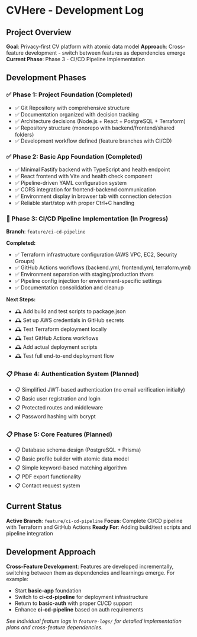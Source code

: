 # CVHere - Development Log

## Project Overview

**Goal**: Privacy-first CV platform with atomic data model
**Approach**: Cross-feature development - switch between features as dependencies emerge
**Current Phase**: Phase 3 - CI/CD Pipeline Implementation

## Development Phases

### ✅ Phase 1: Project Foundation (Completed)
- ✅ Git Repository with comprehensive structure
- ✅ Documentation organized with decision tracking
- ✅ Architecture decisions (Node.js + React + PostgreSQL + Terraform)
- ✅ Repository structure (monorepo with backend/frontend/shared folders)
- ✅ Development workflow defined (feature branches with CI/CD)

### ✅ Phase 2: Basic App Foundation (Completed)
- ✅ Minimal Fastify backend with TypeScript and health endpoint
- ✅ React frontend with Vite and health check component
- ✅ Pipeline-driven YAML configuration system
- ✅ CORS integration for frontend-backend communication
- ✅ Environment display in browser tab with connection detection
- ✅ Reliable start/stop with proper Ctrl+C handling

### 🚧 Phase 3: CI/CD Pipeline Implementation (In Progress)
**Branch**: `feature/ci-cd-pipeline`

**Completed:**
- ✅ Terraform infrastructure configuration (AWS VPC, EC2, Security Groups)
- ✅ GitHub Actions workflows (backend.yml, frontend.yml, terraform.yml)
- ✅ Environment separation with staging/production tfvars
- ✅ Pipeline config injection for environment-specific settings
- ✅ Documentation consolidation and cleanup

**Next Steps:**
- 🕰️ Add build and test scripts to package.json
- 🕰️ Set up AWS credentials in GitHub secrets
- 🕰️ Test Terraform deployment locally
- 🕰️ Test GitHub Actions workflows
- 🕰️ Add actual deployment scripts
- 🕰️ Test full end-to-end deployment flow

### 📋 Phase 4: Authentication System (Planned)
- 📋 Simplified JWT-based authentication (no email verification initially)
- 📋 Basic user registration and login
- 📋 Protected routes and middleware
- 📋 Password hashing with bcrypt

### 📋 Phase 5: Core Features (Planned)
- 📋 Database schema design (PostgreSQL + Prisma)
- 📋 Basic profile builder with atomic data model
- 📋 Simple keyword-based matching algorithm
- 📋 PDF export functionality
- 📋 Contact request system

## Current Status

**Active Branch**: `feature/ci-cd-pipeline`
**Focus**: Complete CI/CD pipeline with Terraform and GitHub Actions
**Ready For**: Adding build/test scripts and pipeline integration

## Development Approach

**Cross-Feature Development**: Features are developed incrementally, switching between them as dependencies and learnings emerge. For example:
- Start **basic-app** foundation
- Switch to **ci-cd-pipeline** for deployment infrastructure
- Return to **basic-auth** with proper CI/CD support
- Enhance **ci-cd-pipeline** based on auth requirements

*See individual feature logs in `feature-logs/` for detailed implementation plans and cross-feature dependencies.*
